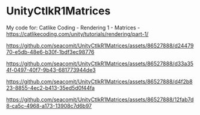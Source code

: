 # UnityCtlkR1Matrices
My code for: Catlike Coding - Rendering 1 - Matrices - https://catlikecoding.com/unity/tutorials/rendering/part-1/

https://github.com/seacomit/UnityCtlkR1Matrices/assets/86527888/d2447970-e5db-48e6-b30f-1bdf3ec98776

https://github.com/seacomit/UnityCtlkR1Matrices/assets/86527888/d33a354f-0497-40f7-9b43-681773944de3

https://github.com/seacomit/UnityCtlkR1Matrices/assets/86527888/d4f2b823-8855-4ec2-b413-35ed5d0f44fa

https://github.com/seacomit/UnityCtlkR1Matrices/assets/86527888/12fab7d8-ca5c-4968-a173-13908c7d6b97
